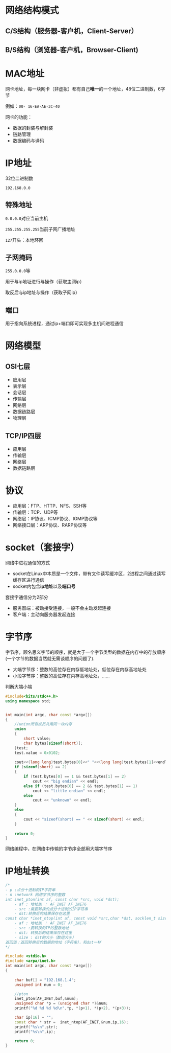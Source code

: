 # 网络结构模式

## C/S结构（服务器-客户机，Client-Server）

## B/S结构（浏览器-客户机，Browser-Client)

# MAC地址

网卡地址，每一块网卡（非虚拟）都有自己**唯一**的一个地址，48位二进制数，6字节

例如：`00- 16-EA-AE-3C-40`

网卡的功能：

- 数据的封装与解封装
- 链路管理
- 数据编码与译码

# IP地址

32位二进制数

`192.168.0.0`

## 特殊地址

`0.0.0.0`对应当前主机

`255.255.255.255`当前子网广播地址

`127`开头：本地环回

## 子网掩码

`255.0.0.0`等

用于与ip地址进行与操作（获取主网ip）

取反后与ip地址与操作（获取子网ip）

## 端口

用于指向系统进程，通过ip+端口即可实现多主机间进程通信

# 网络模型

## OSI七层

- 应用层
- 表示层
- 会话层
- 传输层
- 网络层
- 数据链路层
- 物理层

## TCP/IP四层

- 应用层
- 传输层
- 网络层
- 数据链路层

# 协议

- 应用层：FTP、HTTP、NFS、SSH等
- 传输层：TCP、UDP等
- 网络层：IP协议、ICMP协议、IGMP协议等
- 网络接口层：ARP协议、RARP协议等



# socket（套接字）

网络中进程通信的方式

- socket在Linux中本质是一个文件，带有文件读写缓冲区，2进程之间通过读写缓存区进行通信
- socket内包含**ip地址**以及**端口号**

套接字通信分为2部分

- 服务器端：被动接受连接，一般不会主动发起连接
- 客户端：主动向服务器发起连接

# 字节序

字节序，顾名思义字节的顺序，就是大于一个字节类型的数据在内存中的存放顺序(一个字节的数据当然就无需谈顺序的问题了).

- 大端字节序：整数的高位存在内存低地址处，低位存在内存高地址处
- 小段字节序：整数的高位存在内存高地址处，……

判断大端小端

```cpp
#include<bits/stdc++.h>
using namespace std;


int main(int argc, char const *argv[])
{
    //union所有成员共用同一块内存
    union
    {
        short value;
        char bytes[sizeof(short)];
    }test;
    test.value = 0x0102;
	
	cout<<(long long)test.bytes[0]<<" "<<(long long)test.bytes[1]<<endl;
    if (sizeof(short) == 2)
	{
		if (test.bytes[0] == 1 && test.bytes[1] == 2)
			cout << "big endian" << endl;
		else if (test.bytes[0] == 2 && test.bytes[1] == 1)
			cout << "little endian" << endl;
		else
			cout << "unknown" << endl;
	}
	else
	{
		cout << "sizeof(short) == " << sizeof(short) << endl;
	}
    
    return 0;
}
```

网络编程中，在网络中传输的字节序全部用大端字节序

# IP地址转换

```cpp
/*
- p :点分十进制的IP字符串
- n :network 网络字节序的整数
int inet_pton(int af, const char *src, void *dst);
    - af : 地址族 ： AF_INET AF_INET6
    - src :需要转换的点分十进制的IP字符串
    - dst:转换后的结果保存在这里
const char *inet_ntop(int af, const void *src,char *dst, socklen_t size);
    - af : 地址族 ： AF_INET AF_INET6
    - src :要转换的IP的整数地址
    - dst: 转换后的结果保存在这里
    - size : dst的大小（数组大小）
返回值：返回转换后的数据的地址（字符串），和dst一样
*/

#include <stdio.h>
#include <arpa/inet.h>
int main(int argc, char const *argv[])
{
    
    char buf[] = "192.168.1.4";
    unsigned int num = 0;

    //pton
    inet_pton(AF_INET,buf,&num);
    unsigned char *p = (unsigned char *)&num;
    printf("%d %d %d %d\n",*p, *(p+1), *(p+2), *(p+3));

    char ip[16] = "";
    const char * str =  inet_ntop(AF_INET,&num,ip,16);
    printf("%s\n",str);
    printf("%s\n",ip);

    return 0;
}

```









